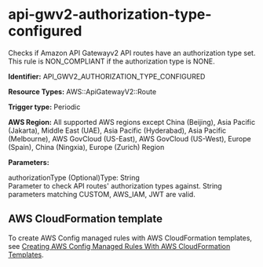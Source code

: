 # api\-gwv2\-authorization\-type\-configured<a name="api-gwv2-authorization-type-configured"></a>

Checks if Amazon API Gatewayv2 API routes have an authorization type set\. This rule is NON\_COMPLIANT if the authorization type is NONE\. 

**Identifier:** API\_GWV2\_AUTHORIZATION\_TYPE\_CONFIGURED

**Resource Types:** AWS::ApiGatewayV2::Route

**Trigger type:** Periodic

**AWS Region:** All supported AWS regions except China \(Beijing\), Asia Pacific \(Jakarta\), Middle East \(UAE\), Asia Pacific \(Hyderabad\), Asia Pacific \(Melbourne\), AWS GovCloud \(US\-East\), AWS GovCloud \(US\-West\), Europe \(Spain\), China \(Ningxia\), Europe \(Zurich\) Region

**Parameters:**

authorizationType \(Optional\)Type: String  
Parameter to check API routes' authorization types against\. String parameters matching CUSTOM, AWS\_IAM, JWT are valid\.

## AWS CloudFormation template<a name="w2aac12c33c15b9c17c17"></a>

To create AWS Config managed rules with AWS CloudFormation templates, see [Creating AWS Config Managed Rules With AWS CloudFormation Templates](aws-config-managed-rules-cloudformation-templates.md)\.